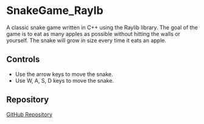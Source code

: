 # SnakeGame_Raylb
A classic snake game written in C++ using the Raylib library.
The goal of the game is to eat as many apples as possible without hitting the walls or yourself.
The snake will grow in size every time it eats an apple.

## Controls
- Use the arrow keys to move the snake.
- Use W, A, S, D keys to move the snake.

## Repository
[GitHub Repository](https://github.com/DeCyi/SnakeGame_Raylb)

